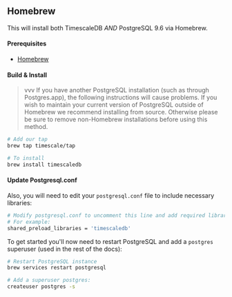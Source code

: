 ## Homebrew <a id="homebrew"></a>

This will install both TimescaleDB *AND* PostgreSQL 9.6 via Homebrew.

#### Prerequisites

- [Homebrew](https://brew.sh/)

#### Build & Install

>vvv If you have another PostgreSQL installation
(such as through Postgres.app), the following instructions will
cause problems. If you wish to maintain your current version of PostgreSQL
outside of Homebrew we recommend installing from source.  Otherwise please be
sure to remove non-Homebrew installations before using this method.

```bash
# Add our tap
brew tap timescale/tap

# To install
brew install timescaledb
```

#### Update Postgresql.conf

Also, you will need to edit your `postgresql.conf` file to include
necessary libraries:
```bash
# Modify postgresql.conf to uncomment this line and add required libraries.
# For example:
shared_preload_libraries = 'timescaledb'
```

To get started you'll now need to restart PostgreSQL and add
a `postgres` superuser (used in the rest of the docs):
```bash
# Restart PostgreSQL instance
brew services restart postgresql

# Add a superuser postgres:
createuser postgres -s
```
